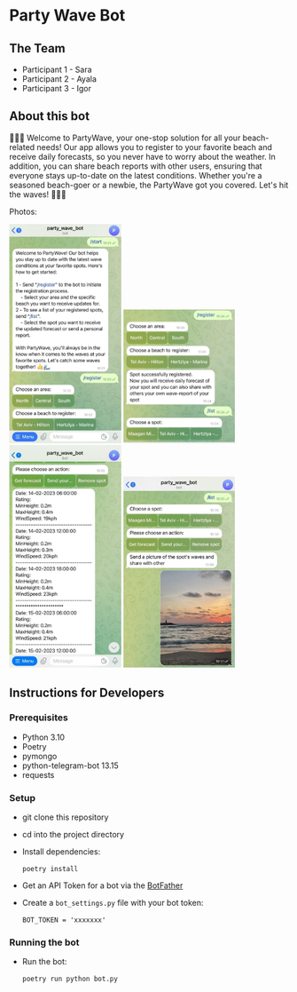 # Party Wave Bot

## The Team

- Participant 1 - Sara
- Participant 2 - Ayala
- Participant 3 - Igor

## About this bot

🏄‍♂️🤙 Welcome to PartyWave, your one-stop solution for all your beach-related needs! Our app allows you to register to your favorite beach and receive daily forecasts, so you never have to worry about the weather. In addition, you can share beach reports with other users, ensuring that everyone stays up-to-date on the latest conditions. Whether you're a seasoned beach-goer or a newbie, the PartyWave got you covered. Let's hit the waves! 🏄‍♀️🤙

Photos:


<img src="./readme_pics/start1.jpeg" alt="alt text" width="40%" height="50%"/>
<img src="./readme_pics/start.jpeg" alt="alt text" width="40%" height="50%"/>
<br>
<img src="./readme_pics/forecast.jpeg" alt="alt text" width="40%" height="50%"/>
<img src="./readme_pics/photoup.jpeg" alt="alt text" width="40%" height="50%"/>


## Instructions for Developers

### Prerequisites

- Python 3.10
- Poetry
- pymongo
- python-telegram-bot 13.15
- requests

### Setup

- git clone this repository
- cd into the project directory
- Install dependencies:

      poetry install

- Get an API Token for a bot via the [BotFather](https://telegram.me/BotFather)
- Create a `bot_settings.py` file with your bot token:

      BOT_TOKEN = 'xxxxxxx'

### Running the bot

- Run the bot:

      poetry run python bot.py
